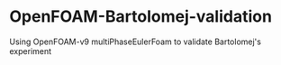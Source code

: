 # OpenFOAM-Bartolomej-validation
Using OpenFOAM-v9 multiPhaseEulerFoam to validate Bartolomej's experiment
